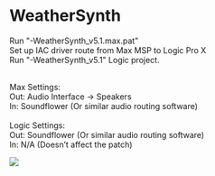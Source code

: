 # WeatherSynth

Run "-WeatherSynth_v5.1.max.pat" <br>
Set up IAC driver route from Max MSP to Logic Pro X <br>
Run "-WeatherSynth_v5.1" Logic project. <br>

<br>
Max Settings:
<br>
Out: Audio Interface -> Speakers
<br>
In: Soundflower (Or similar audio routing software)
<br><br>
Logic Settings:
<br>
Out: Soundflower (Or similar audio routing software)
<br>
In: N/A (Doesn’t affect the patch)
<br>


[![](http://img.youtube.com/vi/1weh5zhE81c/0.jpg)](https://www.youtube.com/watch?v=LvHr0xtublc "")
